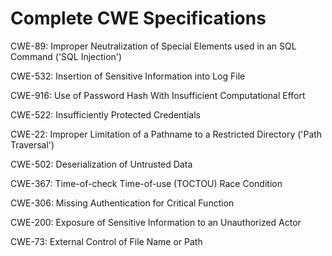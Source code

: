 

# Complete CWE Specifications

CWE-89: Improper Neutralization of Special Elements used in an SQL Command ('SQL Injection')

CWE-532: Insertion of Sensitive Information into Log File

CWE-916: Use of Password Hash With Insufficient Computational Effort

CWE-522: Insufficiently Protected Credentials

CWE-22: Improper Limitation of a Pathname to a Restricted Directory ('Path Traversal')

CWE-502: Deserialization of Untrusted Data

CWE-367: Time-of-check Time-of-use (TOCTOU) Race Condition

CWE-306: Missing Authentication for Critical Function

CWE-200: Exposure of Sensitive Information to an Unauthorized Actor

CWE-73: External Control of File Name or Path